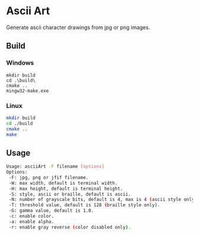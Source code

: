 # Ascii Art

Generate ascii character drawings from jpg or png images.

## Build

### Windows

```posh
mkdir build
cd .\build\
cmake ..
mingw32-make.exe
```

### Linux

```bash
mkdir build
cd ./build
cmake ..
make
```

## Usage

```bash
Usage: asciiArt -F filename [options]
Options:
 -F: jpg, png or jfif filename.
 -W: max width, default is terminal width.
 -H: max height, default is terminal height.
 -S: style, ascii or braille, default is ascii.
 -N: number of grayscale bits, default is 4, max is 4 (ascii style only).
 -T: threshold value, default is 128 (braille style only).
 -G: gamma value, default is 1.0.
 -c: enable color.
 -a: enable alpha.
 -r: enable gray reverse (color disabled only).
```
